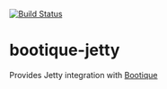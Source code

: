 [![Build Status](https://travis-ci.org/nhl/bootique-jetty.svg)](https://travis-ci.org/nhl/bootique-jetty)

# bootique-jetty
Provides Jetty integration with [Bootique](https://github.com/nhl/bootique)
